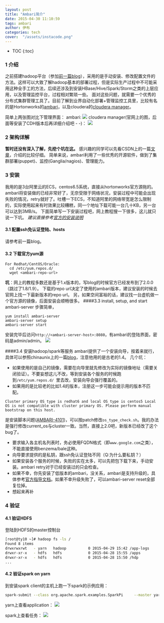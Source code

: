 ```yaml
---
layout: post
title: "Ambari简介"
date: 2015-04-30 11:10:59
tags: ambari
author: 伊布
categories: tech
cover:  "/assets/instacode.png"
---
```


* TOC
{:toc}


### 1 介绍
之前搭建hadoop平台（参加[前一篇blog](http://silenceshell.github.io/2015/04/24/hadoop-setup/)），采用的是手动安装、修改配置文件的方法。这样可以大致了解hadoop基本的部署过程，但是实际生产过程中不可能采用这种全手工的方法，后续还涉及到安装HBase/Hive/Spark/Storm之类的上层应用，以及管理监控平台，过程相对繁琐一些。
面对这些问题，就需要一个优秀的分布式集群管理工具了。目前了解到业界自动化部署+管理监控工具里，比较有名的是Hortonworks的[ambari](http://ambari.apache.org/)，以及cloudera的[cloudera manager](http://www.cloudera.com/content/cloudera/en/downloads/cloudera_manager/cm-5-4-0.html)。
<!--more-->
简单上两张图对比下管理界面：
ambari:
![](http://7xir15.com1.z0.glb.clouddn.com/ambari.png)
cloudera manager(官网上的图，后面等安装了CDH版本后再详细介绍吧 - -)：
![](http://www.cloudera.com/content/dam/cloudera/product-assets/manager-screenshots/manager-screenshot-3.jpg)

### 2 架构详解
**暂时还没有深入了解，先挖个坑在这。**
感兴趣的同学可以先看CSDN上的一篇[文章](http://blog.csdn.net/shifenglov/article/details/42803283)，介绍的比较仔细。
简单来说，ambari利用了一些优秀的开源软件，做到了集群部署(puppet)、监控(Ganglia/nagios)、管理能力。

### 3 安装
我用的是3台阿里云的ECS，centos6.5系统，直接从hortonworks官方源拖的。ambari将安装做的已经非常好了，无奈受限于网络状况，安装过程中可能会出现失败的情况，retry就好了。吐槽一下ECS，不知道阿里的网络带宽是怎么限制的，实际使用起来有时效果比较糟糕，同一个地址下载可能一台几十KB，另一台可以达到3MB/s。
下面简单写一下安装过程吧，网上教程搜一下很多，这儿就只说一下坑。
*建议直接参考[官方的安装说明](https://cwiki.apache.org/confluence/display/AMBARI/Installation+Guide+for+Ambari+2.0.0)*
#### 3.1 配置ssh免认证登陆、hosts
请参考前一篇blog。
#### 3.2 下载官方yum源

```
For Redhat/CentOS/Oracle:
  cd /etc/yum.repos.d/
  wget <ambari-repo-url>
```

**坑**：网上的教程多数还是基于1.x版本的，写blog的时候官方已经发布到了2.0.0（跳过了1.8/1.9）。
下载的repo url决定了使用的ambari版本，建议安装的时候去官网上找一下最新版本的repo url。
另，如果空间富裕的话，建议找一台虚机做一个官方源的镜像，后面安装会顺畅很多。
####3.3 install, setup, and start ambari-server
步骤简单，

```
yum install ambari-server
ambari-server setup
ambari-server start
```

安装完毕后访问`http://<ambari-server-host>:8080`，有ambari的登陆界面，密码是admin/admin。
![](http://7xir15.com1.z0.glb.clouddn.com/ambari登陆.PNG)

####3.4 安装hadoop/spark等服务
ambari提供了一个安装向导，按着来就行，具体可以参照chinaunix上的一篇[blog](http://blog.chinaunix.net/uid-26230811-id-4023821.html)，注意他用的是古老的1.4。
几个坑：
- 如果使用的是自己的镜像，需要在向导里就先修改为实际的镜像地址（需要关闭验证）。不要妄想这儿不改，等到安装各个服务的时候跑到`/etc/yum.repos.d/
`里去改，安装向导会强行覆盖的。
- 如果用的是比较老的比如1.4的版本，注册这一步可能会提示用的版本不匹配。

```
Cluster primary OS type is redhat6 and local OS type is centos5 Local OS is not compatible with cluster primary OS. Please perform manual bootstrap on this host.
```

是安装脚本问题([AMBARI-4101](https://issues.apache.org/jira/secure/attachment/12620503/AMBARI-4101.patch))，可以按patch修改`os_type_check.sh`。我的办法是强行修改current_os与cluster一致。当然，直接上2.0吧，新版本已经改了这个bug了。

- 要求输入各主机名列表时，务必使用FQDN格式（即`www.google.com`之类），不能直接使用benzema/bale这种。
- 向导要求提供的是私钥，跟ssh免认证登陆不同（Q:为什么要私钥？）
- 如果安装各个服务的时候，失败的实在太多，可以先把包下载下来，手动安装。ambari retry对于已经安装过的只会检查。
- 如果不幸，你先安装了低版本的ambari，没关系，ambari是支持升级的，具体参考[官方指导文档](http://docs.hortonworks.com/HDPDocuments/Ambari-2.0.0.0/Ambari_Doc_Suite/Ambari_Upgrade_v20.pdf)。如果不幸升级失败了，可以ambari-server reset全部复位掉。
- 想起来再补

### 4 验证
#### 4.1 验证HDFS
登陆到HDFS的master控制台

```bash
[root@ty10 ~]# hadoop fs -ls /
Found 8 items
drwxrwxrwt   - yarn   hadoop          0 2015-04-29 15:42 /app-logs
drwxr-xr-x   - hdfs   hdfs            0 2015-04-28 15:55 /apps
drwxr-xr-x   - hdfs   hdfs            0 2015-04-28 15:50 /hdp
...
```

#### 4.2 验证spark on yarn
到安装spark client的主机上跑一下spark的示例应用：

```bash
spark-submit --class org.apache.spark.examples.SparkPi     --master yarn-cluster      --num-executors 3      --driver-memory 2g     --executor-memory 2g     --executor-cores 1        lib/spark-examples*.jar    10
```

yarn上查看application：
![](http://7xir15.com1.z0.glb.clouddn.com/ambari_spark_e1.PNG)

spark上查看任务：
![](http://7xir15.com1.z0.glb.clouddn.com/ambari_spark_ui.PNG)






